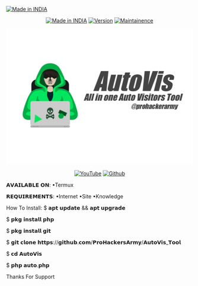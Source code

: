 <a href="https://github.com/ProHackersArmy/AutoVis_Tool"><img title="Made in INDIA" src="https://img.shields.io/badge/MADE%20IN-INDIA-SCRIPT?colorA=%23ff8100&colorB=%23017e40&colorC=%23ff0000&style=for-the-badge"></a>
</p>

<p align="center">
<a href="https://github.com/ProHackersArmy/AutoVis_Tool"><img title="Made in INDIA" src="https://img.shields.io/badge/AutoVis-green.svg"></a>
<a href="https://github.com/ProHackersArmy/AutoVis_Tool"><img title="Version" src="https://img.shields.io/badge/Version-1.0-green.svg?style=flat-square"></a>
<a href="https://github.com/ProHackersArmy/AutoVis_Tool"><img title="Maintainence" src="https://img.shields.io/badge/Maintained%3F-yes-green.svg"></a>
</p>

<p align="center">
<a href="https://github.com/ProHackersArmy/AutoVis_Tool"><img title="AutoVis" src="https://raw.githubusercontent.com/ProHackersArmy/AutoVis_Tool/main/20220521_222334.jpg"></a>


<p align="center">
<a href="https://rebrand.ly/prohackersarmy"><img title="YouTube" src="https://img.shields.io/badge/YouTube-ProHackersArmy-red?style=for-the-badge&logo=Youtube"></a>
<a href="https://github.com/prohackersarmy"><img title="Github" src="https://img.shields.io/badge/prohackers-army-brightgreen?style=for-the-badge&logo=github"></a>

𝗔𝗩𝗔𝗜𝗟𝗔𝗕𝗟𝗘 𝗢𝗡:
  •Termux


𝗥𝗘𝗤𝗨𝗜𝗥𝗘𝗠𝗘𝗡𝗧𝗦:
  •Internet
  •Site
  •Knowledge


How To Install:
$ 𝗮𝗽𝘁 𝘂𝗽𝗱𝗮𝘁𝗲 && 𝗮𝗽𝘁 𝘂𝗽𝗴𝗿𝗮𝗱𝗲 

$ 𝗽𝗸𝗴 𝗶𝗻𝘀𝘁𝗮𝗹𝗹 𝗽𝗵𝗽
 
$ 𝗽𝗸𝗴 𝗶𝗻𝘀𝘁𝗮𝗹𝗹 𝗴𝗶𝘁 

$ 𝗴𝗶𝘁 𝗰𝗹𝗼𝗻𝗲 𝗵𝘁𝘁𝗽𝘀://𝗴𝗶𝘁𝗵𝘂𝗯.𝗰𝗼𝗺/𝗣𝗿𝗼𝗛𝗮𝗰𝗸𝗲𝗿𝘀𝗔𝗿𝗺𝘆/𝗔𝘂𝘁𝗼𝗩𝗶𝘀_𝗧𝗼𝗼𝗹 

$ 𝗰𝗱 𝗔𝘂𝘁𝗼𝗩𝗶𝘀 

$ 𝗽𝗵𝗽 𝗮𝘂𝘁𝗼.𝗽𝗵𝗽

Thanks For Support
